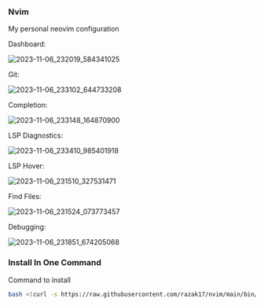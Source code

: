 ### Nvim

My personal neovim configuration

Dashboard:

![2023-11-06_232019_584341025](https://github.com/razak17/onedark.nvim/assets/52210954/7c40da3b-e168-408b-960d-fb2fc8b3ef37)
<!-- 
![2022-10-25_164954_656381045](https://user-images.githubusercontent.com/52210954/197835184-956b3d30-3335-4ca5-99c0-f8052de1e763.png)
-->

Git:

![2023-11-06_233102_644733208](https://github.com/razak17/onedark.nvim/assets/52210954/08f089cd-a7eb-45fb-987e-a6276b1749f1)

Completion:

![2023-11-06_233148_164870900](https://github.com/razak17/onedark.nvim/assets/52210954/f6624aab-e7a6-4abe-8a8f-a45307d0d28c)

LSP Diagnostics:

![2023-11-06_233410_985401918](https://github.com/razak17/onedark.nvim/assets/52210954/5c7247e2-14a2-4110-a03d-b101927ba7f7)

LSP Hover:

![2023-11-06_231510_327531471](https://github.com/razak17/onedark.nvim/assets/52210954/ab415fc0-6300-4fe6-98ce-4b1f7808f102)
<!--
![2022-10-25_165009_680433782](https://user-images.githubusercontent.com/52210954/197835195-010f2097-b3df-4ca8-b492-659cbc208234.png)
-->

Find Files:

![2023-11-06_231524_073773457](https://github.com/razak17/onedark.nvim/assets/52210954/3b16123a-97b4-47b9-8f9e-e380bb7fc9b3)
<!--
![2022-10-25_165023_144352779](https://user-images.githubusercontent.com/52210954/197835202-f03e84df-50fd-4bd6-a9c3-4364033ca949.png)
-->

Debugging:

![2023-11-06_231851_674205068](https://github.com/razak17/onedark.nvim/assets/52210954/75bbeea7-7bcd-412c-8025-4a35f1e3ca54)
<!--
![2022-12-09_153525_901264378](https://user-images.githubusercontent.com/52210954/206737773-5cba18ed-ab7e-4acd-b1bb-32eecc9bf963.png)
-->

### Install In One Command

Command to install

```bash
bash <(curl -s https://raw.githubusercontent.com/razak17/nvim/main/bin/install) --all
```
